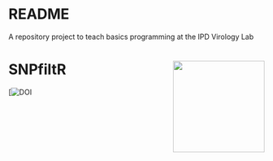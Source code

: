 # README

A repository project to teach basics programming at the IPD Virology Lab


<!-- README.md is generated from README.Rmd. Please edit that file -->

# SNPfiltR <img src="man/figures/logo.png" align="right" alt="" width="180" />

<!-- badges: start -->
[![DOI](https://doi.org/10.1128/jcm.00405-24)
<!-- badges: end -->
